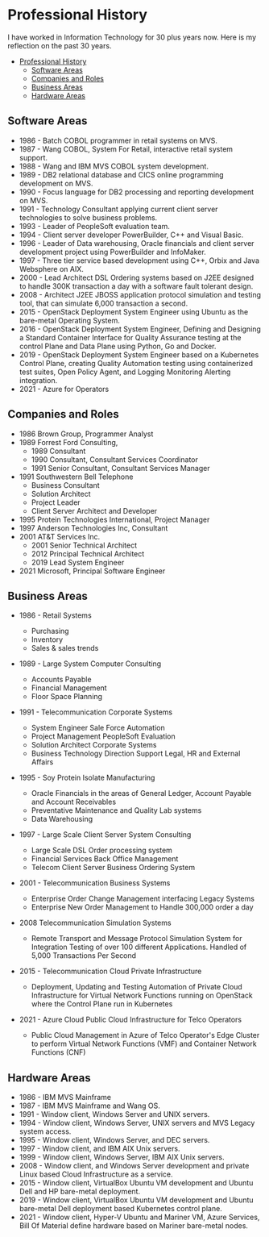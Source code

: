 # Professional History

I have worked in Information Technology for 30 plus years now. Here is my reflection on the past 30 years.

- [Professional History](#professional-history)
  - [Software Areas](#software-areas)
  - [Companies and Roles](#companies-and-roles)
  - [Business Areas](#business-areas)
  - [Hardware Areas](#hardware-areas)

## Software Areas

- 1986 - Batch COBOL programmer in retail systems on MVS.
- 1987 - Wang COBOL, System For Retail, interactive retail system support.
- 1988 - Wang and IBM MVS COBOL system development.
- 1989 - DB2 relational database and CICS online programming development on MVS.
- 1990 - Focus language for DB2 processing and reporting development on MVS.
- 1991 - Technology Consultant applying current client server technologies to solve business problems.
- 1993 - Leader of PeopleSoft evaluation team.
- 1994 - Client server developer PowerBuilder, C++ and Visual Basic.
- 1996 - Leader of Data warehousing, Oracle financials and client server development project using PowerBuilder and InfoMaker.
- 1997 - Three tier service based development using C++, Orbix and Java Websphere on AIX.
- 2000 - Lead Architect DSL Ordering systems based on J2EE designed to handle 300K transaction a day with a software fault tolerant design.
- 2008 - Architect J2EE JBOSS application protocol simulation and testing tool, that can simulate 6,000 transaction a second.
- 2015 - OpenStack Deployment System Engineer using Ubuntu as the bare-metal Operating System.
- 2016 - OpenStack Deployment System Engineer, Defining and Designing a Standard Container Interface for Quality Assurance testing at the control Plane and Data Plane using Python, Go and Docker.
- 2019 - OpenStack Deployment System Engineer based on a Kubernetes Control Plane, creating Quality Automation testing using containerized test suites, Open Policy Agent, and Logging Monitoring Alerting integration.
- 2021 - Azure for Operators

## Companies and Roles

- 1986 Brown Group, Programmer Analyst
- 1989 Forrest Ford Consulting,
  - 1989 Consultant
  - 1990 Consultant, Consultant Services Coordinator
  - 1991 Senior Consultant, Consultant Services Manager
- 1991 Southwestern Bell Telephone
  - Business Consultant
  - Solution Architect
  - Project Leader
  - Client Server Architect and Developer
- 1995 Protein Technologies International, Project Manager
- 1997 Anderson Technologies Inc, Consultant
- 2001 AT&T Services Inc.
  - 2001 Senior Technical Architect
  - 2012 Principal Technical Architect
  - 2019 Lead System Engineer
- 2021 Microsoft, Principal Software Engineer

## Business Areas

- 1986 - Retail Systems
  - Purchasing
  - Inventory
  - Sales & sales trends
  
- 1989 - Large System Computer Consulting
  - Accounts Payable
  - Financial Management
  - Floor Space Planning

- 1991 - Telecommunication Corporate Systems
  - System Engineer Sale Force Automation
  - Project Management PeopleSoft Evaluation
  - Solution Architect Corporate Systems
  - Business Technology Direction Support Legal, HR and External Affairs

- 1995 - Soy Protein Isolate Manufacturing
  - Oracle Financials in the areas of General Ledger, Account Payable and Account Receivables
  - Preventative Maintenance and Quality Lab systems
  - Data Warehousing

- 1997 - Large Scale Client Server System Consulting
  - Large Scale DSL Order processing system
  - Financial Services Back Office Management
  - Telecom Client Server Business Ordering System

- 2001 - Telecommunication Business Systems
  - Enterprise Order Change Management interfacing Legacy Systems
  - Enterprise New Order Management to Handle 300,000 order a day

- 2008 Telecommunication Simulation Systems
  - Remote Transport and Message Protocol Simulation System for Integration Testing of over 100 different Applications. Handled of 5,000 Transactions Per Second

- 2015 - Telecommunication Cloud Private Infrastructure
  - Deployment, Updating and Testing Automation of Private Cloud Infrastructure for Virtual Network Functions running on OpenStack where the Control Plane run in Kubernetes

- 2021 - Azure Cloud Public Cloud Infrastructure for Telco Operators
  - Public Cloud Management in Azure of Telco Operator's Edge Cluster to perform Virtual Network Functions (VMF) and Container Network Functions (CNF)

## Hardware Areas

- 1986 - IBM MVS Mainframe
- 1987 - IBM MVS Mainframe and Wang OS.
- 1991 - Window client, Windows Server and UNIX servers.
- 1994 - Window client, Windows Server, UNIX servers and MVS Legacy system access.
- 1995 - Window client, Windows Server, and DEC servers.
- 1997 - Window client, and IBM AIX Unix servers.
- 1999 - Window client, Windows Server, IBM AIX Unix servers.
- 2008 - Window client, and Windows Server development and private Linux based Cloud Infrastructure as a service.
- 2015 - Window client, VirtualBox Ubuntu VM development and Ubuntu Dell and HP bare-metal deployment.
- 2019 - Window client, VirtualBox Ubuntu VM development and Ubuntu bare-metal Dell deployment based Kubernetes control plane.
- 2021 - Window client, Hyper-V Ubuntu and Mariner VM, Azure Services, Bill Of Material define hardware based on Mariner bare-metal nodes.
